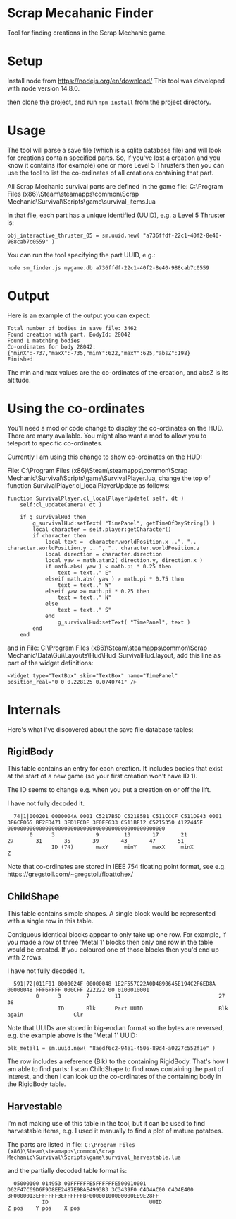# Scrap Mecahanic Finder
Tool for finding creations in the Scrap Mechanic game.

# Setup

Install node from https://nodejs.org/en/download/
This tool was developed with node version 14.8.0.

then clone the project, and run `npm install` from the project directory.

# Usage

The tool will parse a save file (which is a sqlite database file) and will look for creations contain specified parts.
So, if you've lost a creation and you know it contains (for example) one or more Level 5 Thrusters then you can use the tool to list the co-ordinates of all creations containing that part.

All Scrap Mechanic survival parts are defined in the game file:
C:\\Program Files (x86)\\Steam\\steamapps\\common\\Scrap Mechanic\\Survival\\Scripts\\game\\survival_items.lua

In that file, each part has a unique identified (UUID), e.g. a Level 5 Thruster is:

`obj_interactive_thruster_05 = sm.uuid.new( "a736ffdf-22c1-40f2-8e40-988cab7c0559" )`

You can run the tool specifying the part UUID, e.g.:

`node sm_finder.js mygame.db a736ffdf-22c1-40f2-8e40-988cab7c0559`

# Output

Here is an example of the output you can expect:

    Total number of bodies in save file: 3462
    Found creation with part. BodyId: 28042
    Found 1 matching bodies
    Co-ordinates for body 28042:
    {"minX":-737,"maxX":-735,"minY":622,"maxY":625,"absZ":198}
    Finished

The min and max values are the co-ordinates of the creation, and absZ is its altitude.

# Using the co-ordinates

You'll need a mod or code change to display the co-ordinates on the HUD. There are many available. You might also want a mod to allow you to teleport to specific co-ordinates.

Currently I am using this change to show co-ordinates on the HUD:

File: C:\Program Files (x86)\Steam\steamapps\common\Scrap Mechanic\Survival\Scripts\game\SurvivalPlayer.lua, change the top of function SurvivalPlayer.cl_localPlayerUpdate as follows:

    function SurvivalPlayer.cl_localPlayerUpdate( self, dt )
    	self:cl_updateCamera( dt )

    	if g_survivalHud then
            g_survivalHud:setText( "TimePanel", getTimeOfDayString() )
            local character = self.player:getCharacter()
            if character then
                local text =  character.worldPosition.x ..", ".. character.worldPosition.y .. ", ".. character.worldPosition.z
                local direction = character.direction
                local yaw = math.atan2( direction.y, direction.x )
                if math.abs( yaw ) < math.pi * 0.25 then
                    text = text.." E"
                elseif math.abs( yaw ) > math.pi * 0.75 then
                    text = text.." W"
                elseif yaw >= math.pi * 0.25 then
                    text = text.." N"
                else
                    text = text.." S"
                end
                    g_survivalHud:setText( "TimePanel", text )
            end
    	end

and in File: C:\Program Files (x86)\Steam\steamapps\common\Scrap Mechanic\Data\Gui\Layouts\Hud\Hud_SurvivalHud.layout, add this line as part of the widget definitions:

    <Widget type="TextBox" skin="TextBox" name="TimePanel" position_real="0 0 0.228125 0.0740741" />

# Internals

Here's what I've discovered about the save file database tables:

## RigidBody

This table contains an entry for each creation. It includes bodies that exist at the start of a new game (so your first creation won't have ID 1).

The ID seems to change e.g. when you put a creation on or off the lift.

I have not fully decoded it.

      74|1|000201 0000004A 0001 C5217B5D C52185B1 C511CCCF C511D943 0001 3E6CF065 BF2ED471 3ED1FCDE 3F0EF633 C511BF12 C5215350 4122445E 00000000000000000000000000000000000000000000000000
           0      3             9        13       17       21            27       31       35       39       43       47       51
                  ID (74)       maxY     minY     maxX     minX                                                                Z

Note that co-ordinates are stored in IEEE 754 floating point format, see e.g. https://gregstoll.com/~gregstoll/floattohex/

## ChildShape

This table contains simple shapes. A single block would be represented with a single row in this table.

Contiguous identical blocks appear to only take up one row. For example, if you made a row of three 'Metal 1' blocks then only one row in the table would be created. If you coloured one of those blocks then you'd end up with 2 rows.

I have not fully decoded it.

      591|72|011F01 0000024F 00000048 1E2F557C22A0D4890645E194C2F6ED8A 00000048 FFF6FFFF 000CFF 222222 00 0100010001
             0      3        7        11                               27                       38
                    ID       Blk      Part UUID                        Blk again                Clr

Note that UUIDs are stored in big-endian format so the bytes are reversed,  e.g. the example above is the 'Metal 1' UUID:

`blk_metal1 = sm.uuid.new( "8aedf6c2-94e1-4506-89d4-a0227c552f1e" )`

The row includes a reference (Blk) to the containing RigidBody. That's how I am able to find parts: I scan ChildShape to find rows containing the part of interest, and then I can look up the co-ordinates of the containing body in the RigidBody table.

## Harvestable

I'm not making use of this table in the tool, but it can be used to find harvestable items, e.g. I used it manually to find a plot of mature potatoes.

The parts are listed in file:
`C:\Program Files (x86)\Steam\steamapps\common\Scrap Mechanic\Survival\Scripts\game\survival_harvestable.lua`

and the partially decoded table format is:

      05000100 014953 00FFFFFFE5FFFFFFE500010001 D62F47C69D6F9D8EE2487E9BAE4993B3 3C3439F0 C4D4AC00 C4D4E400 BF0000013EFFFFFF3EFFFFFFBF00000100000000EE9E28FF
               ID                                UUID                             Z pos    Y pos    X pos
